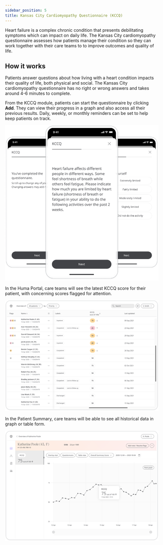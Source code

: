 ```yaml
---
sidebar_position: 5
title: Kansas City Cardiomyopathy Questionnaire (KCCQ)
---
```


Heart failure is a complex chronic condition that presents debilitating symptoms which can impact on daily life. The Kansas City cardiomyopathy questionnaire assesses how patients manage their condition so they can work together with their care teams to to improve outcomes and quality of life.

## How it works

Patients answer questions about how living with a heart condition impacts their quality of life, both physical and social. The Kansas City cardiomyopathy questionnaire has no right or wrong answers and takes around 4-6 minutes to complete.

From the KCCQ module, patients can start the questionnaire by clicking **Add**. They can view their progress in a graph and also access all their previous results. Daily, weekly, or monthly reminders can be set to help keep patients on track.

![Kansas City Cardiomyopathy Questionnaire in the Huma App](./assets/kccq.png)

In the Huma Portal, care teams will see the latest KCCQ score for their patient, with concerning scores flagged for attention.

![Kansas City Cardiomyopathy Questionnaire in the Huma Portal](./assets/cp-patient-list-kccq.png)

In the Patient Summary, care teams will be able to see all historical data in graph or table form.

![Kansas City Cardiomyopathy Questionnaire in the Huma Portal](./assets/cp-module-details-kccq.png)
